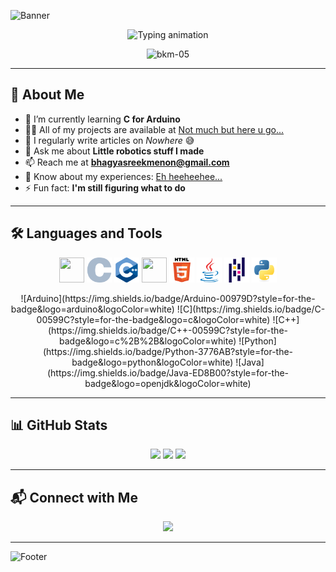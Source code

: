 <!-- Header Banner -->
![Banner](https://capsule-render.vercel.app/api?type=waving&color=0:00c6ff,100:0072ff&height=200&section=header&text=Hi%20👋,%20I'm%20Bhagyasree%20Kishore&fontSize=40&fontColor=ffffff&animation=fadeIn)

<!-- Typing SVG -->
<p align="center">
  <img src="https://readme-typing-svg.demolab.com?font=Fira+Code&weight=500&size=24&pause=1000&color=0072FF&center=true&vCenter=true&width=600&lines=Figuring+out+what+I'm+dealing+with+%F0%9F%98%B5;Arduino+%7C+C+%7C+Java+%7C+Python+Learner;Robotics+Enthusiast+%7C+Tinkerer+at+Heart" alt="Typing animation" />
</p>

<p align="center">
  <img src="https://komarev.com/ghpvc/?username=bkm-05&label=Profile%20views&color=0e75b6&style=flat" alt="bkm-05" />
</p>

---

## 🌱 About Me
- 🌱 I’m currently learning **C for Arduino**
- 👨‍💻 All of my projects are available at [Not much but here u go...](https://github.com/BKM-05)
- 📝 I regularly write articles on *Nowhere* 😅
- 💬 Ask me about **Little robotics stuff I made**
- 📫 Reach me at **bhagyasreekmenon@gmail.com**
- 📄 Know about my experiences: [Eh heeheehee...](https://www.linkedin.com/in/bhagyasree-kishore-menon-a0565b2a1/)
- ⚡ Fun fact: **I'm still figuring what to do**

---

## 🛠 Languages and Tools
<p align="center">
  <!-- Icons -->
  <img src="https://cdn.worldvectorlogo.com/logos/arduino-1.svg" width="40" height="40"/>
  <img src="https://raw.githubusercontent.com/devicons/devicon/master/icons/c/c-original.svg" width="40" height="40"/>
  <img src="https://raw.githubusercontent.com/devicons/devicon/master/icons/cplusplus/cplusplus-original.svg" width="40" height="40"/>
  <img src="https://www.vectorlogo.zone/logos/git-scm/git-scm-icon.svg" width="40" height="40"/>
  <img src="https://raw.githubusercontent.com/devicons/devicon/master/icons/html5/html5-original-wordmark.svg" width="40" height="40"/>
  <img src="https://raw.githubusercontent.com/devicons/devicon/master/icons/java/java-original.svg" width="40" height="40"/>
  <img src="https://raw.githubusercontent.com/devicons/devicon/2ae2a900d2f041da66e950e4d48052658d850630/icons/pandas/pandas-original.svg" width="40" height="40"/>
  <img src="https://raw.githubusercontent.com/devicons/devicon/master/icons/python/python-original.svg" width="40" height="40"/>
</p>

<p align="center">
  <!-- Badges -->
  ![Arduino](https://img.shields.io/badge/Arduino-00979D?style=for-the-badge&logo=arduino&logoColor=white)
  ![C](https://img.shields.io/badge/C-00599C?style=for-the-badge&logo=c&logoColor=white)
  ![C++](https://img.shields.io/badge/C++-00599C?style=for-the-badge&logo=c%2B%2B&logoColor=white)
  ![Python](https://img.shields.io/badge/Python-3776AB?style=for-the-badge&logo=python&logoColor=white)
  ![Java](https://img.shields.io/badge/Java-ED8B00?style=for-the-badge&logo=openjdk&logoColor=white)
</p>

---

## 📊 GitHub Stats
<p align="center">
  <img src="https://github-readme-stats.vercel.app/api?username=bkm-05&show_icons=true&theme=tokyonight" height="150"/>
  <img src="https://github-readme-streak-stats.herokuapp.com/?user=bkm-05&theme=tokyonight" height="150"/>
  <img src="https://github-readme-stats.vercel.app/api/top-langs/?username=bkm-05&layout=compact&theme=tokyonight" height="150"/>
</p>

---

## 📬 Connect with Me
<p align="center">
  <a href="https://linkedin.com/in/bhagyasree-kishore-menon-a0565b2a1">
    <img src="https://img.shields.io/badge/LinkedIn-0077B5?style=for-the-badge&logo=linkedin&logoColor=white"/>
  </a>
</p>

---

<!-- Footer Banner -->
![Footer](https://capsule-render.vercel.app/api?type=waving&color=0:0072ff,100:00c6ff&height=150&section=footer)
